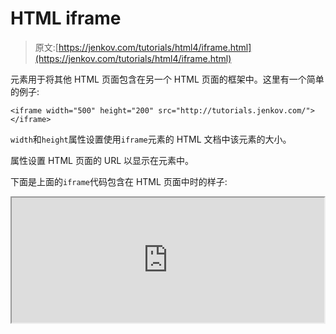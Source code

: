 # HTML iframe

> 原文:[https://jenkov.com/tutorials/html4/iframe.html](https://jenkov.com/tutorials/html4/iframe.html)

元素用于将其他 HTML 页面包含在另一个 HTML 页面的框架中。这里有一个简单的例子:

```
<iframe width="500" height="200" src="http://tutorials.jenkov.com/"></iframe>

```

`width`和`height`属性设置使用`iframe`元素的 HTML 文档中该元素的大小。

属性设置 HTML 页面的 URL 以显示在元素中。

下面是上面的`iframe`代码包含在 HTML 页面中时的样子:

<iframe width="500" height="200" src="http://tutorials.jenkov.com/" seamless="true"><h2>允许的 iframe 内容</h2> <p>您可以在<code>iframe</code>元素中显示 HTML 文件以外的其他文件。事实上，所有可以在浏览器中显示的文件都可以包含在一个<code>iframe</code>中，例如<code>.gif</code>、<code>.jpg</code>、<code>.png</code>和<code>.svg</code>文件。一个<code>iframe</code>也可以用来在你的 HTML 页面中包含来自 YouTube 的视频(要了解如何做，去 YouTube，找到一个视频并获得它的嵌入代码)。</p> <h2>iframe 属性</h2> <p><code>iframe</code>元素具有以下属性:</p> <table class="dataTable"> <tr> <th>属性</th> <th>描述</th> </tr> <tr> <td><code>width</code></td> <td>设置 iframe 在使用它的 HTML 文档中的宽度。</td> </tr> <tr> <td><code>height</code></td> <td>设置 iframe 在使用它的 HTML 文档中的高度。</td> </tr> <tr> <td><code>name</code></td> <td>设置 iframe 的名称。通过 JavaScript 引用这个 iframe 时会用到这个名称</td> </tr> <tr> <td><code>sandbox</code></td> <td><code>iframe</code>元素的安全设置。可能的值有:<code>""</code> <code>allow-forms</code> <code>allow-same-origin</code> <code>allow-scripts</code> <code>allow-top-navigation</code>。这些值告诉 iframe 中是否允许表单，是否允许来自与加载页面相同来源的内容，是否允许 JavaScript 在<code>iframe</code>中运行，以及<code>iframe</code>是否可以引导用户离开包含<code>iframe</code>的页面。</td> </tr> <tr> <td><code>seamless</code></td> <td>指定 iframe 看起来应该是包含页的一部分。</td> </tr> <tr> <td><code>src</code></td> <td>设置要在此<code>iframe</code>中显示的 HTML 文档的 URL。</td> </tr> <tr> <td><code>srcdoc</code></td> <td>设置要在此<code>iframe</code>中显示的 HTML。可以用来代替<code>src</code>属性。</td> </tr> </table> </body> </html></iframe>